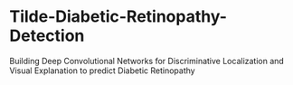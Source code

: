 # Tilde-Diabetic-Retinopathy-Detection
Building Deep Convolutional Networks for Discriminative Localization and Visual Explanation to predict Diabetic Retinopathy
